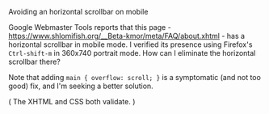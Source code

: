 Avoiding an horizontal scrollbar on mobile

Google Webmaster Tools reports that this page - https://www.shlomifish.org/__Beta-kmor/meta/FAQ/about.xhtml - has a horizontal scrollbar in mobile mode. I verified its presence using Firefox's `Ctrl-shift-m` in 360x740 portrait mode. How can I eliminate the horizontal scrollbar there?

Note that adding `main { overflow: scroll; }` is a symptomatic (and not too good) fix, and I'm seeking a better solution.

( The XHTML and CSS both validate. )
